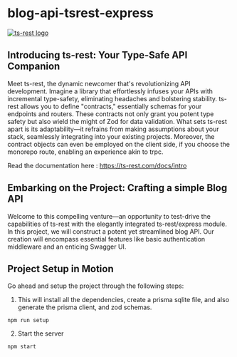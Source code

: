 # blog-api-tsrest-express
[![ts-rest logo](https://github.com/Thanatos095/blog-api-tsrest-express/assets/87665048/0d7c329b-7b21-4200-88e1-0a2c415c27db)](https://github.com/ts-rest/ts-rest)

## Introducing ts-rest: Your Type-Safe API Companion
Meet ts-rest, the dynamic newcomer that's revolutionizing API development. Imagine a library that effortlessly infuses your APIs with incremental type-safety, eliminating headaches and bolstering stability. ts-rest allows you to define "contracts," essentially schemas for your endpoints and routers. These contracts not only grant you potent type safety but also wield the might of Zod for data validation. What sets ts-rest apart is its adaptability—it refrains from making assumptions about your stack, seamlessly integrating into your existing projects. Moreover, the contract objects can even be employed on the client side, if you choose the monorepo route, enabling an experience akin to trpc.

Read the documentation here : https://ts-rest.com/docs/intro

## Embarking on the Project: Crafting a simple Blog API
Welcome to this compelling venture—an opportunity to test-drive the capabilities of ts-rest with the elegantly integrated ts-rest/express module. In this project, we will construct a potent yet streamlined blog API. Our creation will encompass essential features like basic authentication middleware and an enticing Swagger UI.

## Project Setup in Motion
Go ahead and setup the project through the following steps:

1. This will install all the dependencies, create a prisma sqlite file, and also generate the prisma client, and zod schemas.
```console
npm run setup
```

2. Start the server
```console
npm start
```
